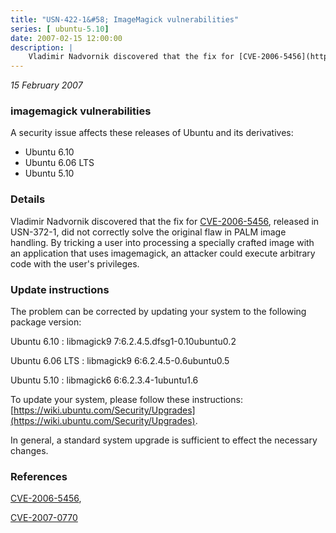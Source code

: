 ```yaml
---
title: "USN-422-1&#58; ImageMagick vulnerabilities"
series: [ ubuntu-5.10]
date: 2007-02-15 12:00:00
description: |
    Vladimir Nadvornik discovered that the fix for [CVE-2006-5456](http://people.ubuntu.com/~ubuntu-security/cve/CVE-2006-5456), released  in USN-372-1, did not correctly solve the original flaw in PALM image  handling.  By tricking a user into processing a specially crafted image  with an application that uses imagemagick, an attacker could execute  arbitrary code with the user&#39;s privileges.
--- 
```

 
 

*15 February 2007*

### imagemagick vulnerabilities

A security issue affects these releases of Ubuntu and its derivatives:

* Ubuntu 6.10
* Ubuntu 6.06 LTS
* Ubuntu 5.10

### Details

Vladimir Nadvornik discovered that the fix for [CVE-2006-5456](http://people.ubuntu.com/~ubuntu-security/cve/CVE-2006-5456), released in USN-372-1, did not correctly solve the original flaw in PALM image handling. By tricking a user into processing a specially crafted image with an application that uses imagemagick, an attacker could execute arbitrary code with the user&#39;s privileges.

### Update instructions

The problem can be corrected by updating your system to the following package version:

Ubuntu 6.10
 : libmagick9 <span>7:6.2.4.5.dfsg1-0.10ubuntu0.2</span>

Ubuntu 6.06 LTS
 : libmagick9 <span>6:6.2.4.5-0.6ubuntu0.5</span>

Ubuntu 5.10
 : libmagick6 <span>6:6.2.3.4-1ubuntu1.6</span>

To update your system, please follow these instructions: [https://wiki.ubuntu.com/Security/Upgrades](https://wiki.ubuntu.com/Security/Upgrades).

In general, a standard system upgrade is sufficient to effect the necessary changes.

### References

 
 [CVE-2006-5456](http://people.ubuntu.com/~ubuntu-security/cve/CVE-2006-5456), 

 [CVE-2007-0770](http://people.ubuntu.com/~ubuntu-security/cve/CVE-2007-0770)
 

